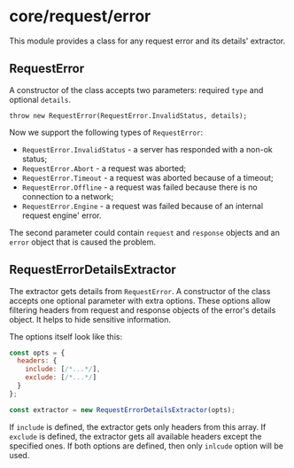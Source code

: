 # core/request/error

This module provides a class for any request error and its details' extractor.

## RequestError

A constructor of the class accepts two parameters: required `type` and optional `details`.

```
throw new RequestError(RequestError.InvalidStatus, details);
```

Now we support the following types of `RequestError`:

* `RequestError.InvalidStatus` - a server has responded with a non-ok status;
* `RequestError.Abort` - a request was aborted;
* `RequestError.Timeout` - a request was aborted because of a timeout;
* `RequestError.Offline` - a request was failed because there is no connection to a network;
* `RequestError.Engine` - a request was failed because of an internal request engine' error.

The second parameter could contain `request` and `response` objects and an `error` object that is caused the problem.

## RequestErrorDetailsExtractor

The extractor gets details from `RequestError`. A constructor of the class accepts one optional parameter with extra options.
These options allow filtering headers from request and response objects of the error's details object. It helps to hide
sensitive information.

The options itself look like this:

```js
const opts = {
  headers: {
    include: [/*...*/],
    exclude: [/*...*/]
  }
};

const extractor = new RequestErrorDetailsExtractor(opts);
```

If `include` is defined, the extractor gets only headers from this array.
If `exclude` is defined, the extractor gets all available headers except the specified ones.
If both options are defined, then only `inlcude` option will be used.
